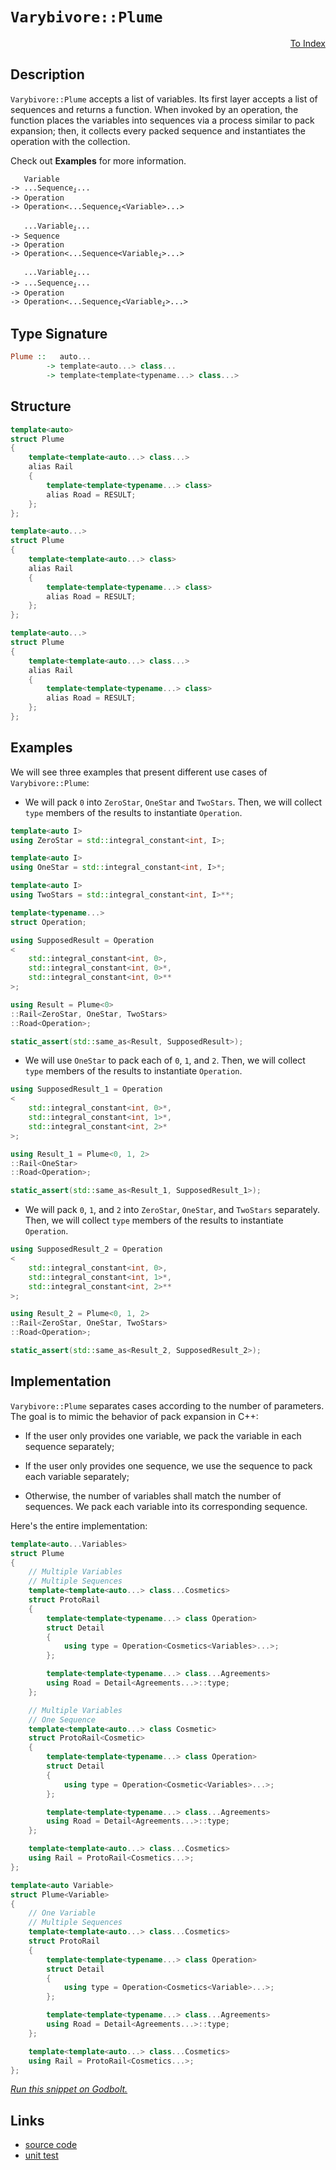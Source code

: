 <!-- Copyright 2024 Feng Mofan
SPDX-License-Identifier: Apache-2.0 -->

# `Varybivore::Plume`

<p style='text-align: right;'><a href="../../../facilities/metafunctions.md#varybivore-plume">To Index</a></p>

## Description

`Varybivore::Plume` accepts a list of variables.
Its first layer accepts a list of sequences and returns a function.
When invoked by an operation, the function places the variables into sequences via a process similar to pack expansion;
then, it collects every packed sequence and instantiates the operation with the collection.

Check out **Examples** for more information.

<pre><code>   Variable
-> ...Sequence<sub><i>i</i></sub>...
-> Operation
-> Operation&lt;...Sequence<sub><i>i</i></sub>&lt;Variable&gt;...&gt;</code></pre>
<pre><code>   ...Variable<sub><i>i</i></sub>...
-> Sequence
-> Operation
-> Operation&lt;...Sequence&lt;Variable<sub><i>i</i></sub>&gt;...&gt;</code></pre>
<pre><code>   ...Variable<sub><i>i</i></sub>...
-> ...Sequence<sub><i>i</i></sub>...
-> Operation
-> Operation<...Sequence<sub><i>i</i></sub>&lt;Variable<sub><i>i</i></sub>&gt;...&gt;</code></pre>

## Type Signature

```Haskell
Plume ::   auto... 
        -> template<auto...> class...
        -> template<template<typename...> class...>
```

## Structure

```C++
template<auto>
struct Plume
{
    template<template<auto...> class...>
    alias Rail
    {
        template<template<typename...> class>
        alias Road = RESULT;
    };
};
```

```C++
template<auto...>
struct Plume
{
    template<template<auto...> class>
    alias Rail
    {
        template<template<typename...> class>
        alias Road = RESULT;
    };
};
```

```C++
template<auto...>
struct Plume
{
    template<template<auto...> class...>
    alias Rail
    {
        template<template<typename...> class>
        alias Road = RESULT;
    };
};
```

## Examples

We will see three examples that present different use cases of `Varybivore::Plume`:

- We will pack `0` into `ZeroStar`, `OneStar` and `TwoStars`.
Then, we will collect `type` members of the results to instantiate `Operation`.

```C++
template<auto I>
using ZeroStar = std::integral_constant<int, I>;

template<auto I>
using OneStar = std::integral_constant<int, I>*;

template<auto I>
using TwoStars = std::integral_constant<int, I>**;

template<typename...>
struct Operation;

using SupposedResult = Operation
<
    std::integral_constant<int, 0>,
    std::integral_constant<int, 0>*,
    std::integral_constant<int, 0>**
>;

using Result = Plume<0>
::Rail<ZeroStar, OneStar, TwoStars>
::Road<Operation>;

static_assert(std::same_as<Result, SupposedResult>);
```

- We will use `OneStar` to pack each of `0`, `1`, and `2`.
Then, we will collect `type` members of the results to instantiate `Operation`.

```C++
using SupposedResult_1 = Operation
<
    std::integral_constant<int, 0>*,
    std::integral_constant<int, 1>*,
    std::integral_constant<int, 2>*
>;

using Result_1 = Plume<0, 1, 2>
::Rail<OneStar>
::Road<Operation>;

static_assert(std::same_as<Result_1, SupposedResult_1>);
```

- We will pack `0`, `1`, and `2` into `ZeroStar`, `OneStar`, and `TwoStars` separately.
Then, we will collect `type` members of the results to instantiate `Operation`.

```C++
using SupposedResult_2 = Operation
<
    std::integral_constant<int, 0>,
    std::integral_constant<int, 1>*,
    std::integral_constant<int, 2>**
>;

using Result_2 = Plume<0, 1, 2>
::Rail<ZeroStar, OneStar, TwoStars>
::Road<Operation>;

static_assert(std::same_as<Result_2, SupposedResult_2>);
```

## Implementation

`Varybivore::Plume` separates cases according to the number of parameters.
The goal is to mimic the behavior of pack expansion in C++:

- If the user only provides one variable, we pack the variable in each sequence separately;

- If the user only provides one sequence, we use the sequence to pack each variable separately;

- Otherwise, the number of variables shall match the number of sequences.
We pack each variable into its corresponding sequence.

Here's the entire implementation:

```C++
template<auto...Variables>
struct Plume
{
    // Multiple Variables
    // Multiple Sequences
    template<template<auto...> class...Cosmetics>
    struct ProtoRail 
    { 
        template<template<typename...> class Operation>
        struct Detail
        {
            using type = Operation<Cosmetics<Variables>...>;
        };

        template<template<typename...> class...Agreements>
        using Road = Detail<Agreements...>::type;
    };

    // Multiple Variables
    // One Sequence
    template<template<auto...> class Cosmetic>
    struct ProtoRail<Cosmetic>
    { 
        template<template<typename...> class Operation>
        struct Detail
        {
            using type = Operation<Cosmetic<Variables>...>;
        };

        template<template<typename...> class...Agreements>
        using Road = Detail<Agreements...>::type;
    };

    template<template<auto...> class...Cosmetics>
    using Rail = ProtoRail<Cosmetics...>;
};

template<auto Variable>
struct Plume<Variable>
{
    // One Variable
    // Multiple Sequences
    template<template<auto...> class...Cosmetics>
    struct ProtoRail 
    { 
        template<template<typename...> class Operation>
        struct Detail
        {
            using type = Operation<Cosmetics<Variable>...>;
        };

        template<template<typename...> class...Agreements>
        using Road = Detail<Agreements...>::type;
    };

    template<template<auto...> class...Cosmetics>
    using Rail = ProtoRail<Cosmetics...>;
};
```

[*Run this snippet on Godbolt.*](https://godbolt.org/#z:OYLghAFBqd5QCxAYwPYBMCmBRdBLAF1QCcAaPECAMzwBtMA7AQwFtMQByARg9KtQYEAysib0QXACx8BBAKoBnTAAUAHpwAMvAFYTStJg1DIApACYAQuYukl9ZATwDKjdAGFUtAK4sGIAMwAbKSuADJ4DJgAcj4ARpjEEmZcpAAOqAqETgwe3r4BwemZjgLhkTEs8YlcybaY9iUMQgRMxAS5Pn5BdQ3Zza0EZdFxCUkpCi1tHfndEwNDFVVjAJS2qF7EyOwcBJgsqQa7Jv5uTF5EAHRXAGqteEyx9ArH2CYaAIITxF4OANTKeUwb3eJgA7FYPr8ob8APQw34AWS8tEcB0wv1uxHuj0wz0h0LhiORqPovyEmAAjl5GFs8e9ob9dvtDkCTkyDkwjiczpcri9fsgDAoFFcLh4FGxHMhnv5XvioV8fgR/sRUEQAEpMOi/YEMsEWHXyhmMvYcrludks44WgCeqUYrEwov5gqYwt%2BAHl7cROdkXrrjQqCN8/gARTAtOgBwP66OB6FeTJGRl29HHUOe72%2BgTW8WSvDS62Y7FPF7O2XHCH0%2BNg0OV4FxhmWzmsi2mq1s1PMNjl7ACoUiq7vYDETB7RgEGVy6uBxMRYC/dWoJjoHX%2BDPhyO0a3D0fjwSDi4vEAgAip%2BtG2sXkFGwlIlF4NEYu4PUu3%2BEeyJkynUhhbOPNuagGtjyqC9v2boKL8eYRgW/pGoqfzKKqGpatuJwwVK8Ezjq4KGjhTbti21rASRXaOuBrrul6CTZgw2Hxr8iHKpuaGNtCsZGoxc7Jme9prhmNE%2Bo0uYZPmpgnMWr64mWfIVv4VaMVeCkNlx0KkWyRFAeRPZyX2VGHruY5sAeDHxjxC5LiuAm/KxUYnEZ%2B6Tr2J58ayikcaCdYqR8AFaa2GmnOcYF6RBwqiphBZTnGFmLmhNnIWqqCavZbiRdKvbXspVbAoFoHPli0nYcx/yAkWL44thnE4YSn7olJlXvkSD5PuSVI0jJRqBXlwWUQOEVibBhYVghwZKiqSUpbQ%2BF6nh7FQt1/lkfa3ZOqFBmZrRIkjQR0IlXZ25qVC1WMQysVuTZQl0aJEpDTKbgNfQslHvJHkxl5WVHSazLEZpP3aStFHrf1Q4jsZE7RV9sVWau6a2RGbEOWDTmHsep7nj5OHZapOGLf9IG9cDkEDbdUqQzh0PxXDiWoal6Wo69DYfZjwIwgAVBznNczCrOcwAKtgQh85zPMfOzXMS6LN4gmY/gRIKXhYGubhoH%2BmCpJOVUfD1RC/AAkthsUAFoJKg/TEDZEzoCeES7COYgAPqq3MgjWrbpD6/6LPa0t3LBZ7O2xXV5uWwQ1sgLbmD27QTsCC7BBu4IHsG7KbOfe8OuoAH06xXzADuZuTFBcNWzbghRz6MfOy0rsnO72cc%2Bn3U6WtL3TiVV3bTlYvwnzuLKhoOOxUIXipEUmDoOquLEpdWYib5JxxqXEfl9HscMPHicEB7g%2ByqQS9h2XduV%2Bvm910nvy79gbP76N4eR2v1eGAn5/b5fLyNwvrze%2B80PTyiCUyonCvsCE8U1rQm1VObD2wdJge3zoXVo5MwHLnQNaTufpGa%2BQ%2BHMKUDtIIJAIBAZeChHT4PulPBQxIPYjzHhkCelDiQvGWOnQkfcJi/C4EPJMC5aHj0nv/AgDsuCzy2n6BebgD731XifJ%2Btc3D1yvjfKRR8K6OzkS/BRF8uGp1vjhZeD9ZFxxrpo%2BuZgP4NiwdLP%2BVCUTCMAT4VsGgPYpF%2BOYnaYDEZuFga0bCKCVzoLnpg7%2B3dPgtDwQQtoxDD4gFIWwch1pGF2NcXw%2BhAjbFCJ0dgFhP82H9zcdw%2BcZJR78KSUIswojhLiJBIvO%2BqjH7GOflvHeLw9EMgMTI9RjT5H1yycoupK9j5dI3iY5pBTU5py/unGxxIHYVOpkAtwzjOEe3cdOTxqVIGILIJ6SI0DfgIPNsgkAMNAliJzFY4EuCCzkKUFEkhZC3SJMEXMmhJS0llLmcwysHBVi0E4AAVl4H4DgWhSCoE4JIyw1gmLrE2GmWWPBSAEE0L81YABrEAALJAXA0JILgoJ/AaABRoMwgRAhmAAByUv0JwSQvAWASA0M4kFYKIUcF4AoEAziUWgt%2BaQOAsAYCIBAOsAgqRzjkEoGgfYdAEhREdJwVQlLAgAFpAiSF%2BMAZAyBOE4rMLwCehASB4GtikfgggRBiHYFIGQghFAqHUHy0gugUh5x9KkTgPA/mAuBai8FnAPTnAlcqVAVBfjKrVRqrVOq9UXAqRADwsr6AW3MP4LgyxeC8q0KsCASAZWpDlWQCgEAC1FpAMAKQZg%2BB0F2MQLlEBYj%2BtiBEVoNovW8BbcwYgNoPSxG0JgBwHbSAypMgQT8tB23OqwLELwwBTi0FoFy7gvAsAsEMMAcQ068CjgcHgAAbrif1mBVCDvONsJFkd/nOtoHgWIPoe0eCwP64MeBGUrtIIe4gsR6HhnXUYW9RhUWrCoAYYAChrh4EwHnGiIKkUWuEKIcQtqEMOrUP611%2BgN0oGsNYfQd6uWQFWKgDW2Rl2qqtumUw0LLBmDZV%2BrEWBCMQFWHYQdjQXAMHcJ4ToegwgRGGJUUYKQihZAENMPwImMhiYYAsEY1Qejsb6JMdoPH8jjHqEpgQ5tBgCcWMJ2wKmJN6DmG0OTQnqisbhVsCQPqOBAtIKy3g7KI0qvVZq7VuqpDxt%2BBAXAxrU2Iszci4DqwECYBXKMFjpBMWSH8BcAAnP4UEkg8VmEkIEZlALAgJdpRwelpBGXpouIELggRKUJcpWV7FXAAVJeCE5gNHLbDcpC3y3Nwq82iuDZKktZaU0KrYJwVoLB92glVUwCCyYuAJYuFwXFhr8BEEY3oBDVrkPSFQ0odDzrdDVvdUwT1K67MOca%2ByoN4rzi/DDb8EbY2JtTYXDNubuLfNJsLSmnUsszDBezfyrr/WEhStLagZNow7vjddEYGbXBnE0BRAkBtTbnVdrbcO1HPa%2B0DqHR%2B0dE4J1TrBTOudC6l3DrXRurdROd1KcPcusFJ6z27GHVe/1t771tqfdsMFr731Iq/T%2BpQf7KfzmA3wMDEGoMwZWsOtbSGbWbdkGhp1YK9tYaA9Rqwlh8OxGY8R0jcdOAUbDlR3DtH6MJEY0eojim93OAgK4YzKR%2BPlHk3oUTjQndpGk40czSwNO9G00ZtTknbeNB037gzpnVN5FD9HyPlm1gbBsxmvLp3/UuYhw9qHT3ZvzY0L5/zy2vvpt%2B6F0g4XIuJGi9egrRXZt4tBHV0EhLJDpY1SkM7nBOWtb%2Bx1%2BAXWxUhuB4D4gg3tgjejSwBQ%2B7dX7ueyyCYi2AumtW7IdbCu7XyG2yrnQARSAHaO96tPfrnXnZ66G8Nk/NXT9n78efs3F/KkTaDj7CQS/%2BDL%2B1gV%2BbX9FpH3/imiALPmPA7A/g7E/vgsQCwBqjWgjvWpQMjmChjlOkiigVjuxsOnjoIATv6sTvOmIGTh%2BhTgBtzqujTnunTseqesgOeizuXNemCuzg%2BjaFzi%2BliHzrwALr%2BnsCLkBt/qBkwOBpBtBrBrLuvvLhIIrvajvhhvvgYBrmbjYOznruCgbhvJwDCKXJrtYHRs5gxqatbtFmxnbn4A7lxl7i7oJv7t7sUNkF7h7tkAniZppqYTpl7iYeHips4eMMHrHiZt4Xpm7qngoNZjaidqfmypwLdtAVPjPnPgvi2Bwn5ktiQCXhmlmuXpXlgNXnZnXiAGYLNv4P4ACiSvisysUaCOVo5hnt3i1jyuXrFgColgCpSmSglpIAloSsllwP4Hlv4JEc5nUX3nZgajUWfsMeXl%2BpkM4JIEAA%3D%3D)

## Links

- [source code](../../../../conceptrodon/varybivore/plume.hpp)
- [unit test](../../../../tests/unit/metafunctions/varybivore/plume.test.hpp)
